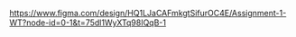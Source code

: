 https://www.figma.com/design/HQ1LJaCAFmkgtSifurOC4E/Assignment-1-WT?node-id=0-1&t=75dl1WyXTq98IQqB-1